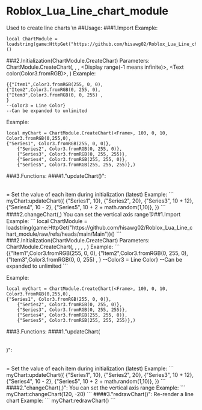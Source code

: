 # Roblox_Lua_Line_chart_module
Used to create line charts \n
##Usage:
###1.Import
Example:
```
local ChartModule = loadstring(game:HttpGet("https://github.com/hisawg02/Roblox_Lua_Line_chart_module/raw/refs/heads/main/Main"))()
```
###2.Initialization(ChartModule.CreateChart)
Parameters:
ChartModule.CreateChart(<Frame>, <MaxInt>, <MinInt>, <Display range(-1 means infinite)>, <Text color(Color3.fromRGB)>, <Project table>)
<Project table> Example:
```
{{"Item1",Color3.fromRGB(255, 0, 0),
{"Item2",Color3.fromRGB(0, 255, 0),
{"Item3",Color3.fromRGB(0, 0, 255) ,
}
--Color3 = Line Color}
--Can be expanded to unlimited
```

Example:
```
local myChart = ChartModule.CreateChart(<Frame>, 100, 0, 10, Color3.fromRGB(0,255,0), 
{"Series1", Color3.fromRGB(255, 0, 0)},
	{"Series2", Color3.fromRGB(0, 255, 0)},
	{"Series3", Color3.fromRGB(0, 255, 255)},
	{"Series4", Color3.fromRGB(255, 255, 0)},
	{"Series5", Color3.fromRGB(255, 255, 255)},)
```
###3.Functions:
####1."updateChart(<table>)":
<table> = Set the value of each item during initialization (latest)
Example:
```
  myChart:updateChart({
		{"Series1", 10},
		{"Series2", 20},
		{"Series3", 10 + 12},
		{"Series4", 10 - 2},
		{"Series5", 10 + 2 + math.random(1,10)},
	})
```
####2.changeChart(<MaxInt>,<MinInt>)
You can set the vertical axis rangeㄗ##1.Import
Example:
```
local ChartModule = loadstring(game:HttpGet("https://github.com/hisawg02/Roblox_Lua_Line_chart_module/raw/refs/heads/main/Main"))()
```
###2.Initialization(ChartModule.CreateChart)
Parameters:
ChartModule.CreateChart(<Frame>, <MaxInt>, <MinInt>, <Display range(-1 means infinite)>, <Text color(Color3.fromRGB)>, <Project table>)
<Project table> Example:
```
{{"Item1",Color3.fromRGB(255, 0, 0),
{"Item2",Color3.fromRGB(0, 255, 0),
{"Item3",Color3.fromRGB(0, 0, 255) ,
}
--Color3 = Line Color}
--Can be expanded to unlimited
```

Example:
```
local myChart = ChartModule.CreateChart(<Frame>, 100, 0, 10, Color3.fromRGB(0,255,0), 
{"Series1", Color3.fromRGB(255, 0, 0)},
	{"Series2", Color3.fromRGB(0, 255, 0)},
	{"Series3", Color3.fromRGB(0, 255, 255)},
	{"Series4", Color3.fromRGB(255, 255, 0)},
	{"Series5", Color3.fromRGB(255, 255, 255)},)
```
###3.Functions:
####1."updateChart(<table>)":
<table> = Set the value of each item during initialization (latest)
Example:
```
  myChart:updateChart({
		{"Series1", 10},
		{"Series2", 20},
		{"Series3", 10 + 12},
		{"Series4", 10 - 2},
		{"Series5", 10 + 2 + math.random(1,10)},
	})
```
####2."changeChart(<MaxInt>,<MinInt>)":
You can set the vertical axis range
Example:
```
myChart:changeChart(120, -20)  
```
####3."redrawChart()":
Re-render a line chart
Example:
```
myChart:redrawChart()
```
